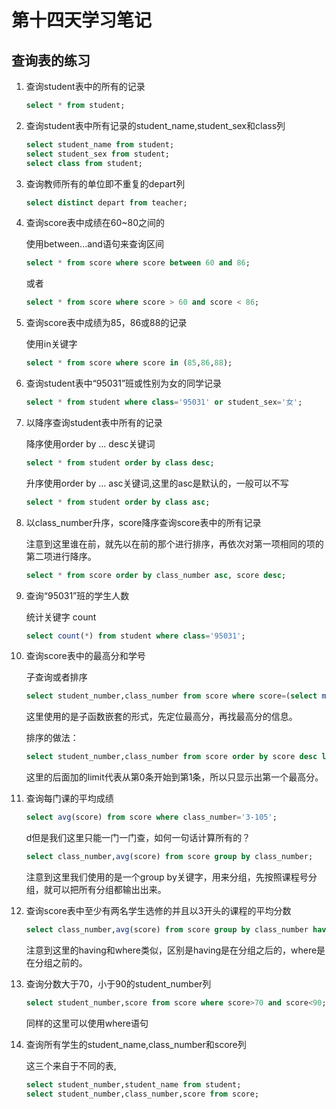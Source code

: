 # 第十四天学习笔记

## 查询表的练习

1. 查询student表中的所有的记录
    ```sql
    select * from student;
    ```
2. 查询student表中所有记录的student_name,student_sex和class列
    ```sql
    select student_name from student;
    select student_sex from student;
    select class from student;
    ```
3. 查询教师所有的单位即不重复的depart列
    ```sql
    select distinct depart from teacher;
    ```
4. 查询score表中成绩在60~80之间的
    
    使用between...and语句来查询区间
    ```sql
    select * from score where score between 60 and 86;
    ```
    或者
    ```sql
    select * from score where score > 60 and score < 86;
    ```
5. 查询score表中成绩为85，86或88的记录

    使用in关键字
    ```sql
    select * from score where score in (85,86,88);
    ```
6. 查询student表中“95031”班或性别为女的同学记录
    ```sql
    select * from student where class='95031' or student_sex='女';
    ```
7. 以降序查询student表中所有的记录

    降序使用order by ... desc关键词
    ```sql
    select * from student order by class desc;
    ```
    升序使用order by ... asc关键词,这里的asc是默认的，一般可以不写
    ```sql
    select * from student order by class asc;
    ```
8. 以class_number升序，score降序查询score表中的所有记录

    注意到这里谁在前，就先以在前的那个进行排序，再依次对第一项相同的项的第二项进行降序。
    ```sql
    select * from score order by class_number asc, score desc;
    ```
9. 查询“95031”班的学生人数

    统计关键字 count
    ```sql
    select count(*) from student where class='95031';
    ```
10. 查询score表中的最高分和学号

    子查询或者排序
    ```sql
    select student_number,class_number from score where score=(select max(score) from score);
    ```
    这里使用的是子函数嵌套的形式，先定位最高分，再找最高分的信息。
    
    排序的做法：
    ```sql
    select student_number,class_number from score order by score desc limit 0,1;
    ```
    这里的后面加的limit代表从第0条开始到第1条，所以只显示出第一个最高分。
11. 查询每门课的平均成绩

    ```sql
    select avg(score) from score where class_number='3-105';
    ```
    d但是我们这里只能一门一门查，如何一句话计算所有的？
    ```sql
    select class_number,avg(score) from score group by class_number;
    ```
    注意到这里我们使用的是一个group by关键字，用来分组，先按照课程号分组，就可以把所有分组都输出出来。
12. 查询score表中至少有两名学生选修的并且以3开头的课程的平均分数

    ```sql
    select class_number,avg(score) from score group by class_number having count(class_number)>=2 and class_number like '3%';
    ```
    注意到这里的having和where类似，区别是having是在分组之后的，where是在分组之前的。
13. 查询分数大于70，小于90的student_number列
    
    ```sql
    select student_number,score from score where score>70 and score<90;
    ```
    同样的这里可以使用where语句
14. 查询所有学生的student_name,class_number和score列
    
    这三个来自于不同的表,
    ```sql
    select student_number,student_name from student;
    select student_number,class_number,score from score;
    ```